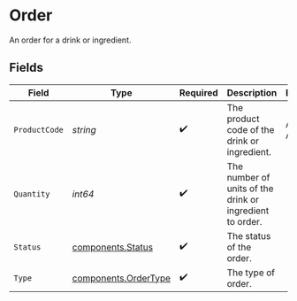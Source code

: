 # Order

An order for a drink or ingredient.


## Fields

| Field                                                        | Type                                                         | Required                                                     | Description                                                  | Example                                                      |
| ------------------------------------------------------------ | ------------------------------------------------------------ | ------------------------------------------------------------ | ------------------------------------------------------------ | ------------------------------------------------------------ |
| `ProductCode`                                                | *string*                                                     | :heavy_check_mark:                                           | The product code of the drink or ingredient.                 | AC-A2DF3                                                     |
| `Quantity`                                                   | *int64*                                                      | :heavy_check_mark:                                           | The number of units of the drink or ingredient to order.     |                                                              |
| `Status`                                                     | [components.Status](../../models/components/status.md)       | :heavy_check_mark:                                           | The status of the order.                                     |                                                              |
| `Type`                                                       | [components.OrderType](../../models/components/ordertype.md) | :heavy_check_mark:                                           | The type of order.                                           |                                                              |